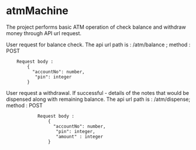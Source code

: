 # atmMachine
The project performs basic ATM operation of check balance and withdraw money through API url request. 



User request for balance check. 
        The api url path is : /atm/balance ; method : POST   
        
        Request body : 
            {  
              "accountNo": number,  
               "pin": integer
            }
            
User request a withdrawal. If successful - details of the notes that would be dispensed along with remaining balance. 
       The api url path is : /atm/dispense;  method : POST   
       
                Request body : 
                    {  
                      "accountNo": number,  
                       "pin": integer,
                       "amount" : integer
                    }
